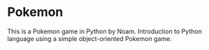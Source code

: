 # Pokemon
This is a Pokemon game in Python by Noam.
Introduction to Python language using a simple object-oriented Pokemon game.

